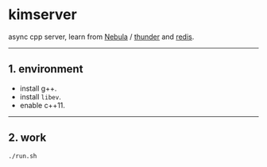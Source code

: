 # kimserver

async cpp server, learn from [Nebula](https://github.com/Bwar/Nebula) / [thunder](https://github.com/doerjiayi/thunder) and [redis](https://github.com/antirez/redis).

---

## 1. environment

* install g++.
* install `libev`.
* enable c++11.

---

## 2. work

```shell
./run.sh
```
